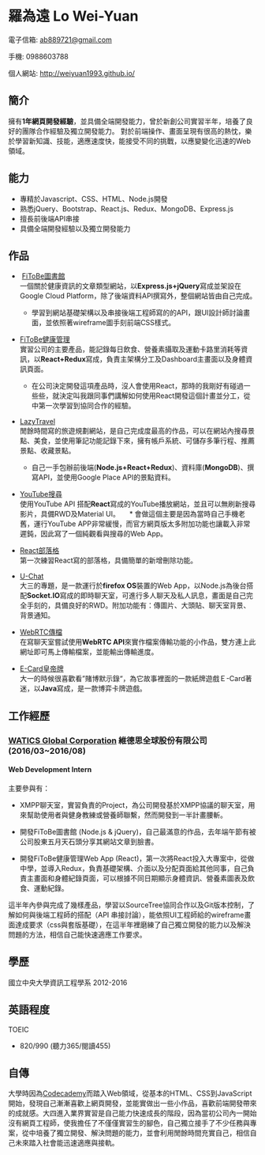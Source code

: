 # 羅為遠 Lo Wei-Yuan

電子信箱: ab889721@gmail.com

手機: 0988603788

個人網站: http://weiyuan1993.github.io/


## 簡介

擁有**1年網頁開發經驗**，並具備全端開發能力，曾於新創公司實習半年，培養了良好的團隊合作經驗及獨立開發能力。
對於前端操作、畫面呈現有很高的熱忱，樂於學習新知識、技能，適應速度快，能接受不同的挑戰，以應變變化迅速的Web領域。

## 能力
* 專精於Javascript、CSS、HTML、Node.js開發
* 熟悉jQuery、Bootstrap、React.js、Redux、MongoDB、Express.js
* 擅長前後端API串接
* 具備全端開發經驗以及獨立開發能力

## 作品

-  [FiToBe圖書館](http://www.fitobe.com/blog/zh)  
一個關於健康資訊的文章類型網站，以**Express.js+jQuery**寫成並架設在Google Cloud Platform，除了後端資料API撰寫外，整個網站皆由自己完成。
  * 學習到網站基礎架構以及串接後端工程師寫的的API，跟UI設計師討論畫面，並依照著wireframe圖手刻前端CSS樣式。

-  [FiToBe健康管理](http://www.fitobe.com/wapp)  
實習公司的主要產品，能記錄每日飲食、營養素攝取及運動卡路里消耗等資訊，以**React+Redux**寫成，負責主架構分工及Dashboard主畫面以及身體資訊頁面。
   * 在公司決定開發這項產品時，沒人會使用React，那時的我剛好有碰過一些些，就決定叫我跟同事們講解如何使用React開發這個計畫並分工，從中第一次學習到協同合作的經驗。

-  [LazyTravel](https://lazytravel.herokuapp.com/)  
閒餘時間寫的旅遊規劃網站，是自己完成度最高的作品，可以在網站內搜尋景點、美食，並使用筆記功能記錄下來，擁有帳戶系統、可儲存多筆行程、推薦景點、收藏景點。
   * 自己一手包辦前後端(**Node.js+React+Redux**)、資料庫(**MongoDB**)、撰寫API，並使用Google Place API的景點資料。

-  [YouTube搜尋](http://www.weiyuan1993.byethost22.com/WebsiteDesign/React-YouTube/)  
使用YouTube API 搭配**React**寫成的YouTube播放網站，並且可以無刷新搜尋影片，具備RWD及Material UI。  
   * 會做這個主要是因為當時自己手機老舊，運行YouTube APP非常緩慢，而官方網頁版太多附加功能也讓載入非常遲鈍，因此寫了一個純觀看與搜尋的Web App。

-  [React部落格](https://blog-for-react-redux.herokuapp.com/)  
第一次練習React寫的部落格，具備簡單的新增刪除功能。

-  [U-Chat](http://u-chat-weiyuan.herokuapp.com/)  
大三的專題，是一款運行於**firefox OS**裝置的Web App，以Node.js為後台搭配**Socket.IO**寫成的即時聊天室，可進行多人聊天及私人訊息，畫面是自己完全手刻的，具備良好的RWD。附加功能有：傳圖片、大頭貼、聊天室背景、背景通知。

- [WebRTC傳檔](http://www.weiyuan1993.byethost22.com/WebsiteDesign/file%20transfer/)  
在寫聊天室嘗試使用**WebRTC API**來實作檔案傳輸功能的小作品，雙方連上此網址即可馬上傳輸檔案，並能輸出傳輸進度。

-  [E-Card皇帝牌](https://goo.gl/vWZstS)  
大一的時候很喜歡看”賭博默示錄“，為它故事裡面的一款紙牌遊戲Ｅ-Card著迷，以**Java**寫成，是一款博弈卡牌遊戲。



## 工作經歷

### [WATICS Global Corporation](http://www.watics.com/) 維德思全球股份有限公司 (2016/03~2016/08) 
#### Web Development Intern 
主要參與有：

- XMPP聊天室，實習負責的Project，為公司開發基於XMPP協議的聊天室，用來幫助使用者與健身教練或營養師聯繫，然而開發到一半計畫腰斬。

- 開發FiToBe圖書館 (Node.js & jQuery)，自己最滿意的作品，去年端午節有被公司股東五月天石頭分享其網站文章到臉書。

- 開發FiToBe健康管理Web App (React)，第一次將React投入大專案中，從做中學，並導入Redux，負責基礎架構、介面以及分配頁面給其他同事，自己負責主畫面和身體紀錄頁面，可以根據不同日期顯示身體資訊、營養素圖表及飲食、運動紀錄。

這半年內參與完成了幾樣產品，學習以SourceTree協同合作以及Git版本控制，了解如何與後端工程師的搭配（API 串接討論），能依照UI工程師給的wireframe畫面達成要求（css與套版基礎），在這半年裡磨練了自己獨立開發的能力以及解決問題的方法，相信自己能快速適應工作要求。

## 學歷

國立中央大學資訊工程學系 2012-2016

## 英語程度
TOEIC  
  -  820/990 (聽力365/閱讀455)

## 自傳
大學時因為[Codecademy](https://www.codecademy.com/)而踏入Web領域，從基本的HTML、CSS到JavaScript開始，發現自己漸漸喜歡上網頁開發，並能實做出一些小作品，喜歡前端開發帶來的成就感。大四進入業界實習是自己能力快速成長的階段，因為當初公司內一開始沒有網頁工程師，使我擔任了不僅僅實習生的腳色，自己獨立接手了不少任務與專案，從中培養了獨立開發、解決問題的能力，並會利用閒餘時間充實自己，相信自己未來踏入社會能迅速適應與接軌。
